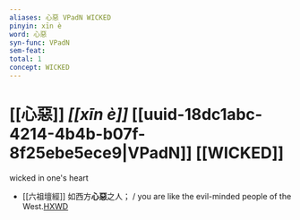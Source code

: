```yaml
---
aliases: 心惡 VPadN WICKED
pinyin: xīn è
word: 心惡
syn-func: VPadN
sem-feat: 
total: 1
concept: WICKED 
---
```

# [[心惡]] *[[xīn è]]*  [[uuid-18dc1abc-4214-4b4b-b07f-8f25ebe5ece9|VPadN]] [[WICKED]]
wicked in one's heart
 - [[六祖壇經]] 如西方**心惡**之人； / you are like the evil-minded people of the West.[HXWD](https://hxwd.org/textview.html?location=KR6q0082_T_001-0341c.45)